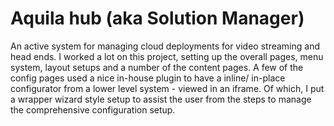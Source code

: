 # Aquila hub (aka Solution Manager)
An active system for managing cloud deployments for video streaming and head ends. I worked a lot on this project, setting up the overall pages, menu system, layout setups and a number of the content pages.
A few of the config pages used a nice in-house plugin to have a inline/ in-place configurator from a lower level system - viewed in an iframe. Of which, I put a wrapper wizard style setup to assist the user from the steps to manage the comprehensive configuration setup.
